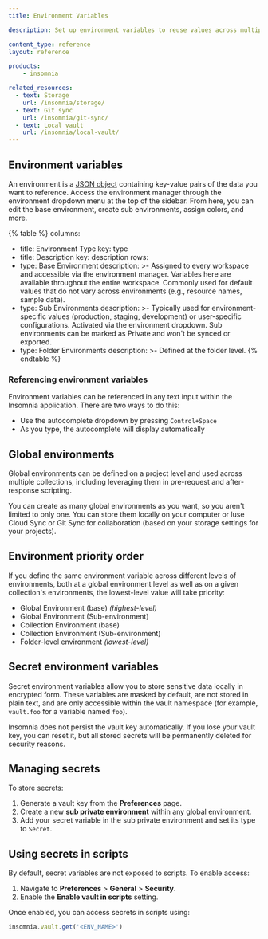 ```yaml
---
title: Environment Variables

description: Set up environment variables to reuse values across multiple requests.

content_type: reference
layout: reference

products:
    - insomnia

related_resources:
  - text: Storage
    url: /insomnia/storage/
  - text: Git sync
    url: /insomnia/git-sync/
  - text: Local vault
    url: /insomnia/local-vault/
---
```



## Environment variables

An environment is a [JSON object](https://www.json.org/json-en.html) containing key-value pairs of the data you want to reference. Access the environment manager through the environment dropdown menu at the top of the sidebar. From here, you can edit the base environment, create sub environments, assign colors, and more.

{% table %}
columns:
  - title: Environment Type
    key: type
  - title: Description
    key: description
rows:
  - type: Base Environment
    description: >-
      Assigned to every workspace and accessible via the environment manager. Variables here are available throughout the entire workspace. Commonly used for default values that do not vary across environments (e.g., resource names, sample data).
  - type: Sub Environments
    description: >-
      Typically used for environment-specific values (production, staging, development) or user-specific configurations. Activated via the environment dropdown. Sub environments can be marked as Private and won't be synced or exported.
  - type: Folder Environments
    description: >-
      Defined at the folder level.
{% endtable %}

### Referencing environment variables

Environment variables can be referenced in any text input within the Insomnia application. There are two ways to do this:

* Use the autocomplete dropdown by pressing `Control+Space`
* As you type, the autocomplete will display automatically 

## Global environments

Global environments can be defined on a project level and used across multiple collections, including leveraging them in pre-request and after-response scripting.

You can create as many global environments as you want, so you aren't limited to only one. You can store them locally on your computer or luse Cloud Sync or Git Sync for collaboration (based on your storage settings for your projects).

## Environment priority order

If you define the same environment variable across different levels of environments, both at a global environment level as well as on a given collection's environments, the lowest-level value will take priority:

- Global Environment (base) *(highest-level)*
- Global Environment (Sub-environment)
- Collection Environment (base)
- Collection Environment (Sub-environment)
- Folder-level environment *(lowest-level)*


## Secret environment variables

Secret environment variables allow you to store sensitive data locally in encrypted form. These variables are masked by default, are not stored in plain text, and are only accessible within the vault namespace (for example, `vault.foo` for a variable named `foo`).

Insomnia does not persist the vault key automatically. If you lose your vault key, you can reset it, but all stored secrets will be permanently deleted for security reasons.

## Managing secrets

To store secrets:

1. Generate a vault key from the **Preferences** page.
2. Create a new **sub private environment** within any global environment.
3. Add your secret variable in the sub private environment and set its type to `Secret`.

## Using secrets in scripts

By default, secret variables are not exposed to scripts. To enable access:

1. Navigate to **Preferences** > **General** > **Security**.
1. Enable the **Enable vault in scripts** setting.

Once enabled, you can access secrets in scripts using:

```js
insomnia.vault.get('<ENV_NAME>')
```
